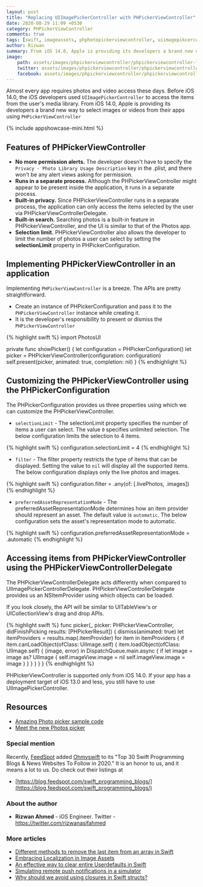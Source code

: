 ```yaml
---
layout: post
title: "Replacing UIImagePickerController with PHPickerViewController"
date: 2020-08-29 11:09 +0530
category: PHPickerViewController
comments: true
tags: [swift, imageassets, phphotopickerviewcontroller, uiimagepikcercontroller, images]
author: Rizwan
summary: From iOS 14.0, Apple is providing its developers a brand new way to select images/videos from their apps using ```PHPickerViewController``` Let's find out how to implement it.
image: 
    path: assets/images/phpickerviewcontroller/phpickerviewcontroller-facebook.png
    twitter: assets/images/phpickerviewcontroller/phpickerviewcontroller-twitter.png
    facebook: assets/images/phpickerviewcontroller/phpickerviewcontroller-facebook.png
---
```

Almost every app requires photos and video access these days. Before iOS 14.0, the iOS developers used ```UIImagePickerController``` to access the items from the user's media library. From iOS 14.0, Apple is providing its developers a brand new way to select images or videos from their apps using ```PHPickerViewController```

{% include appshowcase-mini.html %}

## Features of PHPickerViewController

- **No more permission alerts.** The developer doesn't have to specify the ```Privacy - Photo Library Usage Description``` key in the .plist, and there won't be any alert views asking for permission.
- **Runs in a separate process.** Although the PHPickerViewController might appear to be present inside the application, it runs in a separate process.
- **Built-in privacy.** Since PHPickerViewController runs in a separate process, the application can only access the items selected by the user via PHPickerViewControllerDelegate.
- **Built-in search.** Searching photos is a built-in feature in PHPickerViewController, and the UI is similar to that of the Photos app.
- **Selection limit.** PHPickerViewController also allows the developer to limit the number of photos a user can select by setting the **selectionLimit** property in PHPickerConfiguration.

## Implementing PHPickerViewController in an application

Implementing ```PHPickerViewController``` is a breeze. The APIs are pretty straightforward.

- Create an instance of PHPickerConfiguration and pass it to the ```PHPickerViewController``` instance while creating it.
- It is the developer's responsibility to present or dismiss the ```PHPickerViewController```

{% highlight swift %}
import PhotosUI

private func showPicker() {
   let configuration = PHPickerConfiguration()
   let picker = PHPickerViewController(configuration: configuration)
   self.present(picker, animated: true, completion: nil)
}
{% endhighlight %}

## Customizing the PHPickerViewController using the PHPickerConfiguration

The PHPickerConfiguration provides us three properties using which we can customize the PHPickerViewController.

- ```selectionLimit``` - The selectionLimit property specifies the number of items a user can select. The value ```0``` specifies unlimited selection. The below configuration limits the selection to 4 items.

{% highlight swift %}
configuration.selectionLimit = 4
{% endhighlight %}

- ```filter``` - The filter property restricts the type of items that can be displayed. Setting the value to ```nil``` will display all the supported items. The below configuration displays only the live photos and images.

{% highlight swift %}
configuration.filter = .any(of: [.livePhotos, .images])
{% endhighlight %}

- ```preferredAssetRepresentationMode``` - The preferredAssetRepresentationMode determines how an item provider should represent an asset. The default value is ```automatic```.     The below configuration sets the asset's representation mode to automatic.

{% highlight swift %}
configuration.preferredAssetRepresentationMode = .automatic
{% endhighlight %}

## Accessing items from PHPickerViewController using the PHPickerViewControllerDelegate

The PHPickerViewControllerDelegate acts differently when compared to UIImagePickerControllerDelegate. PHPickerViewControllerDelegate provides us an NSItemProvider using which objects can be loaded.

If you look closely, the API will be similar to UITableView's or UICollectionView's drag and drop APIs.

{% highlight swift %}
func picker(_ picker: PHPickerViewController, didFinishPicking results: [PHPickerResult]) {
    dismiss(animated: true)
    let itemProviders = results.map(\.itemProvider)
    for item in itemProviders {
        if item.canLoadObject(ofClass: UIImage.self) {
            item.loadObject(ofClass: UIImage.self) { (image, error) in
                DispatchQueue.main.async {
                    if let image = image as? UIImage {
                        self.imageView.image = nil
                        self.imageView.image = image
                    }
                }
            }
        }
    }
}
{% endhighlight %}

PHPickerViewController is supported only from iOS 14.0. If your app has a deployment target of iOS 13.0 and less, you still have to use  UIImagePickerController.

## Resources

- [Amazing Photo picker sample code](https://github.com/rizwan95/AmazingPhotoPicker)
- [Meet the new Photos picker](https://developer.apple.com/videos/play/wwdc2020/10652/)

### Special mention

Recently, [FeedSpot](https://blog.feedspot.com) added [Ohmyswift](https://ohmyswift.com) to its "Top 30 Swift Programming Blogs & News Websites To Follow in 2020." It is an honor to us, and it means a lot to us. Do check out their listings at

- [https://blog.feedspot.com/swift_programming_blogs/](https://blog.feedspot.com/swift_programming_blogs/)

### About the author

- **Rizwan Ahmed** - iOS Engineer. Twitter - <https://twitter.com/rizwanasifahmed>

### More articles

- [Different methods to remove the last item from an array in Swift](/blog/2022/04/24/different-methods-to-remove-the-last-item-from-an-array-in-swift/)
- [Embracing Localization in Image Assets](/blog/2020/06/14/embracing-localization-in-image-assets/)
- [An effective way to clear entire Userdefaults in Swift](/blog/2020/05/19/an-effective-way-to-clear-entire-userdefaults-in-swift/)
- [Simulating remote push notifications in a simulator](/blog/2020/02/13/simulating-remote-push-notifications-in-a-simulator/)
- [Why should we avoid using closures in Swift structs?](/blog/2020/01/11/why-should-we-avoid-using-closures-in-swift-structs/)
